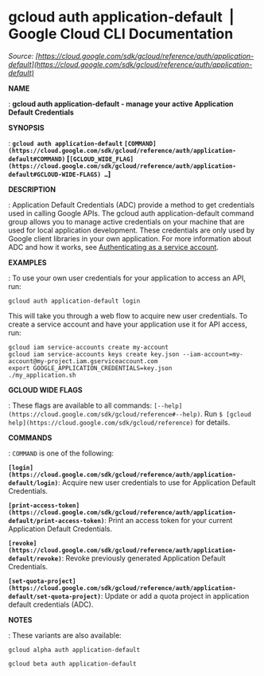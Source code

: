 # gcloud auth application-default  |  Google Cloud CLI Documentation

*Source: [https://cloud.google.com/sdk/gcloud/reference/auth/application-default](https://cloud.google.com/sdk/gcloud/reference/auth/application-default)*

**NAME**

: **gcloud auth application-default - manage your active Application Default Credentials**

**SYNOPSIS**

: **`gcloud auth application-default` `[COMMAND](https://cloud.google.com/sdk/gcloud/reference/auth/application-default#COMMAND)` [`[GCLOUD_WIDE_FLAG](https://cloud.google.com/sdk/gcloud/reference/auth/application-default#GCLOUD-WIDE-FLAGS) …`]**

**DESCRIPTION**

: Application Default Credentials (ADC) provide a method to get credentials used
in calling Google APIs. The gcloud auth application-default command group allows
you to manage active credentials on your machine that are used for local
application development.
These credentials are only used by Google client libraries in your own
application.
For more information about ADC and how it works, see [Authenticating as
a service account](https://cloud.google.com/docs/authentication/production).

**EXAMPLES**

: To use your own user credentials for your application to access an API, run:

```
gcloud auth application-default login
```

This will take you through a web flow to acquire new user credentials.
To create a service account and have your application use it for API access,
run:

```
gcloud iam service-accounts create my-account
gcloud iam service-accounts keys create key.json --iam-account=my-account@my-project.iam.gserviceaccount.com
export GOOGLE_APPLICATION_CREDENTIALS=key.json
./my_application.sh
```

**GCLOUD WIDE FLAGS**

: These flags are available to all commands: `[--help](https://cloud.google.com/sdk/gcloud/reference#--help)`.
Run `$ [gcloud help](https://cloud.google.com/sdk/gcloud/reference)` for details.

**COMMANDS**

: ``COMMAND`` is one of the following:

**`[login](https://cloud.google.com/sdk/gcloud/reference/auth/application-default/login)`**:
Acquire new user credentials to use for Application Default Credentials.

**`[print-access-token](https://cloud.google.com/sdk/gcloud/reference/auth/application-default/print-access-token)`**:
Print an access token for your current Application Default Credentials.

**`[revoke](https://cloud.google.com/sdk/gcloud/reference/auth/application-default/revoke)`**:
Revoke previously generated Application Default Credentials.

**`[set-quota-project](https://cloud.google.com/sdk/gcloud/reference/auth/application-default/set-quota-project)`**:
Update or add a quota project in application default credentials (ADC).

**NOTES**

: These variants are also available:

```
gcloud alpha auth application-default
```

```
gcloud beta auth application-default
```